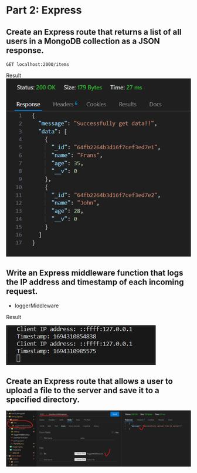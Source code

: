 # Part 2: Express

## Create an Express route that returns a list of all users in a MongoDB collection as a JSON response.

```
GET localhost:2000/items
```

Result
![Alt text](image.png)

## Write an Express middleware function that logs the IP address and timestamp of each incoming request.

- loggerMiddleware

Result

![Alt text](image-1.png)

## Create an Express route that allows a user to upload a file to the server and save it to a specified directory.

![Alt text](image-2.png)
